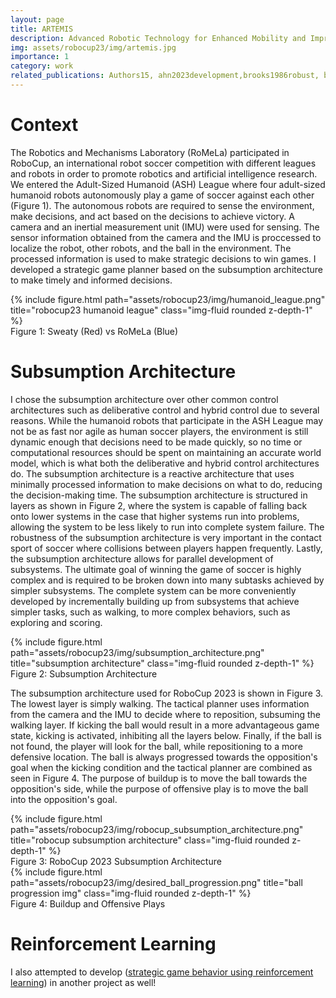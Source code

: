 ```yaml
---
layout: page
title: ARTEMIS
description: Advanced Robotic Technology for Enhanced Mobility and Improved Stability
img: assets/robocup23/img/artemis.jpg
importance: 1
category: work
related_publications: Authors15, ahn2023development,brooks1986robust, brooks1991new,  nakhaeinia2011review, tzafestas2018mobile, vukovic2009new, batinovic2020decentralized, carreras2003proposal
---
```


# Context
The Robotics and Mechanisms Laboratory (RoMeLa) participated in RoboCup, an international robot soccer competition with different leagues and robots in order to promote robotics and artificial intelligence research. We entered the Adult-Sized Humanoid (ASH) League where four adult-sized humanoid robots autonomously play a game of soccer against each other (Figure 1). The autonomous robots are required to sense the environment, make decisions, and act based on the decisions to achieve victory. A camera and an inertial measurement unit (IMU) were used for sensing. The sensor information obtained from the camera and the IMU is proccessed to localize the robot, other robots, and the ball in the environment. The processed information is used to make strategic decisions to win games. I developed a strategic game planner based on the subsumption architecture to make timely and informed decisions. 

<div class="row">
    <div class="col-sm mt-3 mt-md-0">
        {% include figure.html path="assets/robocup23/img/humanoid_league.png" title="robocup23 humanoid league" class="img-fluid rounded z-depth-1" %}
    </div>
</div>
<div class="caption">
    Figure 1: Sweaty (Red) vs RoMeLa (Blue)
</div>

# Subsumption Architecture
I chose the subsumption architecture over other common control architectures such as deliberative control and hybrid control due to several reasons. While the humanoid robots that participate in the ASH League may not be as fast nor agile as human soccer players, the environment is still dynamic enough that decisions need to be made quickly, so no time or computational resources should be spent on maintaining an accurate world model, which is what both the deliberative and hybrid control architectures do. The subsumption architecture is a reactive architecture that uses minimally processed information to make decisions on what to do, reducing the decision-making time. The subsumption architecture is structured in layers as shown in Figure 2, where the system is capable of falling back onto lower systems in the case that higher systems run into problems, allowing the system to be less likely to run into complete system failure. The robustness of the subsumption architecture is very important in the contact sport of soccer where collisions between players happen frequently. Lastly, the subsumption architecture allows for parallel development of subsystems. The ultimate goal of winning the game of soccer is highly complex and is required to be broken down into many subtasks achieved by simpler subsystems. The complete system can be more conveniently developed by incrementally building up from subsystems that achieve simpler tasks, such as walking, to more complex behaviors, such as exploring and scoring.

<div class="row">
    <div class="col-sm mt-3 mt-md-0">
        {% include figure.html path="assets/robocup23/img/subsumption_architecture.png" title="subsumption architecture" class="img-fluid rounded z-depth-1" %}
    </div>
</div>
<div class="caption">
    Figure 2: Subsumption Architecture
</div>

The subsumption architecture used for RoboCup 2023 is shown in Figure 3. The lowest layer is simply walking. The tactical planner uses information from the camera and the IMU to decide where to reposition, subsuming the walking layer. If kicking the ball would result in a more advantageous game state, kicking is activated, inhibiting all the layers below. Finally, if the ball is not found, the player will look for the ball, while repositioning to a more defensive location. The ball is always progressed towards the opposition's goal when the kicking condition and the tactical planner are combined as seen in Figure 4. The purpose of buildup is to move the ball towards the opposition's side, while the purpose of offensive play is to move the ball into the opposition's goal.

<div class="row">
    <div class="col-sm mt-3 mt-md-0">
        {% include figure.html path="assets/robocup23/img/robocup_subsumption_architecture.png" title="robocup subsumption architecture" class="img-fluid rounded z-depth-1" %}
    </div>
</div>
<div class="caption">
    Figure 3: RoboCup 2023 Subsumption Architecture
</div>

<div class="row">
    <div class="col-sm mt-3 mt-md-0">
        {% include figure.html path="assets/robocup23/img/desired_ball_progression.png" title="ball progression img" class="img-fluid rounded z-depth-1" %}
    </div>
</div>
<div class="caption">
    Figure 4: Buildup and Offensive Plays
</div>

# Reinforcement Learning
I also attempted to develop ([strategic game behavior using reinforcement learning](https://jisungahn10.github.io/projects/deeprl/)) in another project as well!